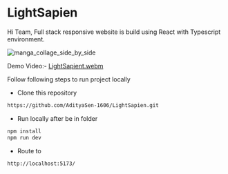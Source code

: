 # LightSapien

Hi Team, Full stack responsive website is build using React with Typescript environment. 

![manga_collage_side_by_side](https://github.com/user-attachments/assets/6c5a0a47-d804-41f9-a699-e85c39413973)

Demo Video:-
[LightSapient.webm](https://github.com/user-attachments/assets/86e4afa0-1cc2-45dd-af69-35e826fbd853)

Follow following steps to run project locally

- Clone this repository
```bash
https://github.com/AdityaSen-1606/LightSapien.git
```
- Run locally after be in folder
```bash
npm install
npm run dev
```
- Route to
```bash
http://localhost:5173/
```
